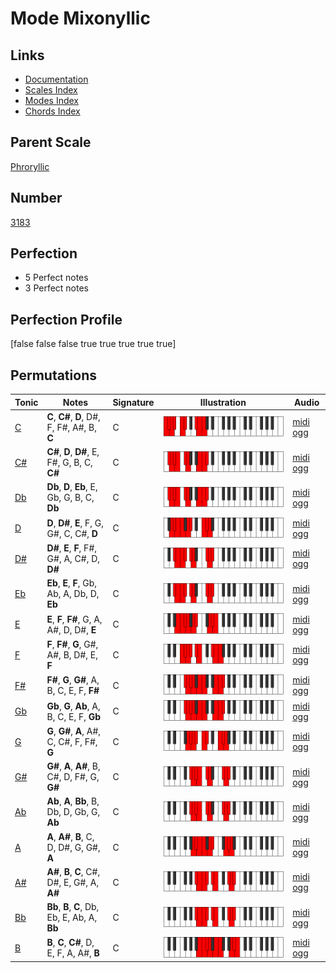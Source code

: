 # Mode Mixonyllic

## Links

- [Documentation](index.md)
- [Scales Index](Scales.md)
- [Modes Index](Modes.md)
- [Chords Index](Chords.md)

## Parent Scale

[Phroryllic](ScalePhroryllic.md)

## Number

[3183](https://ianring.com/musictheory/scales/3183)

## Perfection

- 5 Perfect notes
- 3 Perfect notes

## Perfection Profile

[false false false true true true true true]

## Permutations

| Tonic | Notes | Signature | Illustration | Audio |
|-------|-------|-----------|--------------|-------|
| [C](ModeCNaturalMixonyllic.md) | **C**, **C#**, **D**, D#, F, F#, A#, B, **C** | C | ![CNaturalMixonyllic](ModeCNaturalMixonyllic.png) | [midi](ModeCNaturalMixonyllic.mid) [ogg](ModeCNaturalMixonyllic.ogg) |
| [C#](ModeCSharpMixonyllic.md) | **C#**, **D**, **D#**, E, F#, G, B, C, **C#** | C | ![CSharpMixonyllic](ModeCSharpMixonyllic.png) | [midi](ModeCSharpMixonyllic.mid) [ogg](ModeCSharpMixonyllic.ogg) |
| [Db](ModeDFlatMixonyllic.md) | **Db**, **D**, **Eb**, E, Gb, G, B, C, **Db** | C | ![DFlatMixonyllic](ModeDFlatMixonyllic.png) | [midi](ModeDFlatMixonyllic.mid) [ogg](ModeDFlatMixonyllic.ogg) |
| [D](ModeDNaturalMixonyllic.md) | **D**, **D#**, **E**, F, G, G#, C, C#, **D** | C | ![DNaturalMixonyllic](ModeDNaturalMixonyllic.png) | [midi](ModeDNaturalMixonyllic.mid) [ogg](ModeDNaturalMixonyllic.ogg) |
| [D#](ModeDSharpMixonyllic.md) | **D#**, **E**, **F**, F#, G#, A, C#, D, **D#** | C | ![DSharpMixonyllic](ModeDSharpMixonyllic.png) | [midi](ModeDSharpMixonyllic.mid) [ogg](ModeDSharpMixonyllic.ogg) |
| [Eb](ModeEFlatMixonyllic.md) | **Eb**, **E**, **F**, Gb, Ab, A, Db, D, **Eb** | C | ![EFlatMixonyllic](ModeEFlatMixonyllic.png) | [midi](ModeEFlatMixonyllic.mid) [ogg](ModeEFlatMixonyllic.ogg) |
| [E](ModeENaturalMixonyllic.md) | **E**, **F**, **F#**, G, A, A#, D, D#, **E** | C | ![ENaturalMixonyllic](ModeENaturalMixonyllic.png) | [midi](ModeENaturalMixonyllic.mid) [ogg](ModeENaturalMixonyllic.ogg) |
| [F](ModeFNaturalMixonyllic.md) | **F**, **F#**, **G**, G#, A#, B, D#, E, **F** | C | ![FNaturalMixonyllic](ModeFNaturalMixonyllic.png) | [midi](ModeFNaturalMixonyllic.mid) [ogg](ModeFNaturalMixonyllic.ogg) |
| [F#](ModeFSharpMixonyllic.md) | **F#**, **G**, **G#**, A, B, C, E, F, **F#** | C | ![FSharpMixonyllic](ModeFSharpMixonyllic.png) | [midi](ModeFSharpMixonyllic.mid) [ogg](ModeFSharpMixonyllic.ogg) |
| [Gb](ModeGFlatMixonyllic.md) | **Gb**, **G**, **Ab**, A, B, C, E, F, **Gb** | C | ![GFlatMixonyllic](ModeGFlatMixonyllic.png) | [midi](ModeGFlatMixonyllic.mid) [ogg](ModeGFlatMixonyllic.ogg) |
| [G](ModeGNaturalMixonyllic.md) | **G**, **G#**, **A**, A#, C, C#, F, F#, **G** | C | ![GNaturalMixonyllic](ModeGNaturalMixonyllic.png) | [midi](ModeGNaturalMixonyllic.mid) [ogg](ModeGNaturalMixonyllic.ogg) |
| [G#](ModeGSharpMixonyllic.md) | **G#**, **A**, **A#**, B, C#, D, F#, G, **G#** | C | ![GSharpMixonyllic](ModeGSharpMixonyllic.png) | [midi](ModeGSharpMixonyllic.mid) [ogg](ModeGSharpMixonyllic.ogg) |
| [Ab](ModeAFlatMixonyllic.md) | **Ab**, **A**, **Bb**, B, Db, D, Gb, G, **Ab** | C | ![AFlatMixonyllic](ModeAFlatMixonyllic.png) | [midi](ModeAFlatMixonyllic.mid) [ogg](ModeAFlatMixonyllic.ogg) |
| [A](ModeANaturalMixonyllic.md) | **A**, **A#**, **B**, C, D, D#, G, G#, **A** | C | ![ANaturalMixonyllic](ModeANaturalMixonyllic.png) | [midi](ModeANaturalMixonyllic.mid) [ogg](ModeANaturalMixonyllic.ogg) |
| [A#](ModeASharpMixonyllic.md) | **A#**, **B**, **C**, C#, D#, E, G#, A, **A#** | C | ![ASharpMixonyllic](ModeASharpMixonyllic.png) | [midi](ModeASharpMixonyllic.mid) [ogg](ModeASharpMixonyllic.ogg) |
| [Bb](ModeBFlatMixonyllic.md) | **Bb**, **B**, **C**, Db, Eb, E, Ab, A, **Bb** | C | ![BFlatMixonyllic](ModeBFlatMixonyllic.png) | [midi](ModeBFlatMixonyllic.mid) [ogg](ModeBFlatMixonyllic.ogg) |
| [B](ModeBNaturalMixonyllic.md) | **B**, **C**, **C#**, D, E, F, A, A#, **B** | C | ![BNaturalMixonyllic](ModeBNaturalMixonyllic.png) | [midi](ModeBNaturalMixonyllic.mid) [ogg](ModeBNaturalMixonyllic.ogg) |
